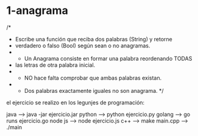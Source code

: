 # 1-anagrama

/*
 * Escribe una función que reciba dos palabras (String) y retorne
 * verdadero o falso (Bool) según sean o no anagramas.
 * - Un Anagrama consiste en formar una palabra reordenando TODAS
 *   las letras de otra palabra inicial.
 * - NO hace falta comprobar que ambas palabras existan.
 * - Dos palabras exactamente iguales no son anagrama.
 */
 
 el ejercicio se realizo en los legunjes de programación:

java --> java -jar ejercicio.jar
python --> python ejercicio.py
golang --> go runs ejercicio.go
node js --> node ejercicio.js
c++ --> make main.cpp --> ./main
 
